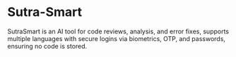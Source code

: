 # Sutra-Smart
SutraSmart is an AI tool for code reviews, analysis, and error fixes, supports multiple languages with secure logins via biometrics, OTP, and passwords, ensuring no code is stored.
